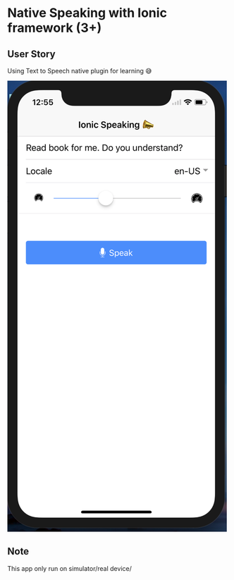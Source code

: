 # Native Speaking with Ionic framework (3+)

## User Story

Using Text to Speech native plugin for learning  😅

<img src="src/assets/screenshot.png" />

## Note

This app only run on simulator/real device/


